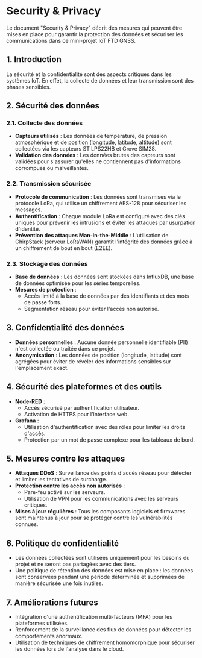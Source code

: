 # Security & Privacy

Le document "Security & Privacy" décrit des mesures qui peuvent être mises en place pour garantir la protection des données et sécuriser les communications dans ce mini-projet IoT FTD GNSS.

## 1. Introduction
La sécurité et la confidentialité sont des aspects critiques dans les systèmes IoT. En effet, la collecte de données et leur transmission sont des phases sensibles.

## 2. Sécurité des données

### 2.1. Collecte des données
- **Capteurs utilisés** : Les données de température, de pression atmosphérique et de position (longitude, latitude, altitude) sont collectées via les capteurs ST LPS22HB et Grove SIM28.
- **Validation des données** : Les données brutes des capteurs sont validées pour s'assurer qu'elles ne contiennent pas d'informations corrompues ou malveillantes.

### 2.2. Transmission sécurisée
- **Protocole de communication** : Les données sont transmises via le protocole LoRa, qui utilise un chiffrement AES-128 pour sécuriser les messages.
- **Authentification** : Chaque module LoRa est configuré avec des clés uniques pour prévenir les intrusions et éviter les attaques par usurpation d'identité.
- **Prévention des attaques Man-in-the-Middle** : L'utilisation de ChirpStack (serveur LoRaWAN) garantit l'intégrité des données grâce à un chiffrement de bout en bout (E2EE).

### 2.3. Stockage des données
- **Base de données** : Les données sont stockées dans InfluxDB, une base de données optimisée pour les séries temporelles.
- **Mesures de protection** :
  - Accès limité à la base de données par des identifiants et des mots de passe forts.
  - Segmentation réseau pour éviter l'accès non autorisé.

## 3. Confidentialité des données
- **Données personnelles** : Aucune donnée personnelle identifiable (PII) n'est collectée ou traitée dans ce projet.
- **Anonymisation** : Les données de position (longitude, latitude) sont agrégées pour éviter de révéler des informations sensibles sur l'emplacement exact.

## 4. Sécurité des plateformes et des outils
- **Node-RED** :
  - Accès sécurisé par authentification utilisateur.
  - Activation de HTTPS pour l'interface web.
- **Grafana** :
  - Utilisation d'authentification avec des rôles pour limiter les droits d'accès.
  - Protection par un mot de passe complexe pour les tableaux de bord.

## 5. Mesures contre les attaques
- **Attaques DDoS** : Surveillance des points d'accès réseau pour détecter et limiter les tentatives de surcharge.
- **Protection contre les accès non autorisés** : 
  - Pare-feu activé sur les serveurs.
  - Utilisation de VPN pour les communications avec les serveurs critiques.
- **Mises à jour régulières** : Tous les composants logiciels et firmwares sont maintenus à jour pour se protéger contre les vulnérabilités connues.

## 6. Politique de confidentialité
- Les données collectées sont utilisées uniquement pour les besoins du projet et ne seront pas partagées avec des tiers.
- Une politique de rétention des données est mise en place : les données sont conservées pendant une période déterminée et supprimées de manière sécurisée une fois inutiles.

## 7. Améliorations futures
- Intégration d'une authentification multi-facteurs (MFA) pour les plateformes utilisées.
- Renforcement de la surveillance des flux de données pour détecter les comportements anormaux.
- Utilisation de techniques de chiffrement homomorphique pour sécuriser les données lors de l'analyse dans le cloud.

